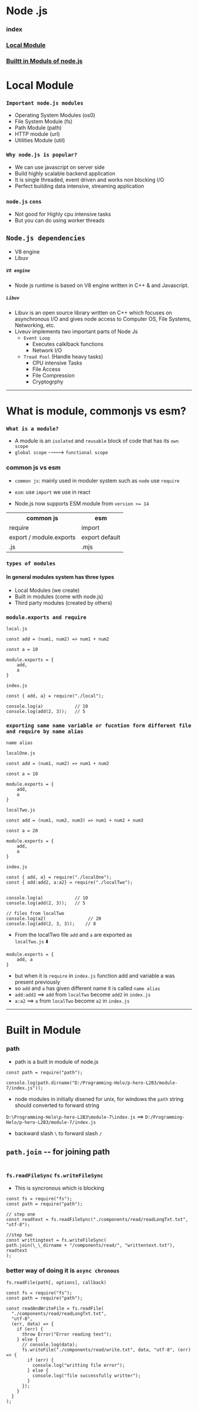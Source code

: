 # Node .js

### index

### [Local Module](#local-module)

### [Builtt in Moduls of node.js](#built-in-module)

# Local Module

### `Important node.js modules`

- Operating System Modules (os0)
- File System Module (fs)
- Path Module (path)
- HTTP module (url)
- Utilities Module (util)

### `Why node.js is popular?`

- We can use javascript on server side
- Build highly scalable backend application
- It is single threaded, event driven and works non blocking I/O
- Perfect building data intensive, streaming application

### `node.js` `cons`

- Not good for Highly cpu intensive tasks
- But you can do using worker threads

## `Node.js dependencies`

- V8 engine
- Libuv

##### `V8 engine`

- Node js runtime is based on V8 engine written in C++ & and Javascript.

##### `Libuv`

- Libuv is an open source library written on C++ which focuses on asynchronous I/O and gives node access to Computer OS, File Systems, Networking, etc.
- Liveuv implements two important parts of Node Js
  - `Event Loop`
    - Executes calklback functions
    - Network I/O
  - `Tread Pool` (Handle heavy tasks)
    - CPU intensive Tasks
    - File Access
    - File Compression
    - Cryptogrphy

---

# What is module, commonjs vs esm?

### `What is a module?`

- A module is an `isolated` and `reusable` block of code that has its `own scope`
- `global scope` ----> `functional scope`

### common js vs esm

- `common js`: mainly used in moduler system such as `node` use `require`
- `esm`: use `import` we use in react

- Node.js now supports ESM module from `version >= 14`

<table>
    <tr>
        <th> common js </th>
        <th> esm </th>
    </tr>
    <tr>
        <td>require</td>
        <td>import</td>        
    </tr>
    <tr>
        <td>export / module.exports</td>
        <td>export default</td>        
    </tr>
    <tr>
        <td>.js</td>
        <td>.mjs</td>        
    </tr>
</table>

### `types of modules`

#### In general modules system has three types

- Local Modules (we create)
- Built in modules (come with node.js)
- Third party modules (created by others)

### `module.exports and require`

`local.js`

```
const add = (num1, num2) => num1 + num2

const a = 10

module.exports = {
    add,
    a
}
```

`index.js`

```
const { add, a} = require("./local");

console.log(a)            // 10
console.log(add(2, 3));   // 5

```

### `exporting same name variable or fucntion form different file and require by name alias`

`name alias`

`localOne.js`

```
const add = (num1, num2) => num1 + num2

const a = 10

module.exports = {
    add,
    a
}
```

`localTwo.js`

```
const add = (num1, num2, num3) => num1 + num2 + num3

const a = 20

module.exports = {
    add,
    a
}
```

`index.js`

```
const { add, a} = require("./localOne");
const { add:add2, a:a2} = require("./localTwo");


console.log(a)            // 10
console.log(add(2, 3));   // 5

// files from localTwo
console.log(a2)                // 20
console.log(add(2, 3, 3));    // 8

```

- From the localTwo file `add` and `a` are exported as <br>
  `localTwo.js` ⬇️

```
module.exports = {
    add, a
}
```

- but when it is `require` in `index.js` function add and variable a was present previously
- so `add` and `a` has given different name it is called `name alias`
- `add:add2` ==> `add` from `localTwo` become `add2` in `index.js`
- `a:a2` ==> `a` from `localTwo` become `a2` in `index.js`

---

# Built in Module

### path

- path is a built in module of node.js

```
const path = require("path");

console.log(path.dirname("D:/Programming-Helo/p-hero-L2B3/module-7/index.js"));
```

- node modules in initially disened for unix, for windows the `path` string should converted to forward string

`D:\Programming-Helo\p-hero-L2B3\module-7\index.js` ==> `D:/Programming-Helo/p-hero-L2B3/module-7/index.js`

- backward slash `\` to forward slash `/`

## `path.join` -- for joining path

```

```

### `fs.readFileSync` `fs.writeFileSync`

- This is syncronous which is blocking

```
const fs = require("fs");
const path = require("path");

// step one
const readtext = fs.readFileSync("./components/read/readLongTxt.txt", "utf-8");

//step two
const writtingtext = fs.writeFileSync(
path.join(\_\_dirname + "/components/read/", "writtentext.txt"),
readtext
);

```

### better way of doing it is `async chronous`

`fs.readFile(path[, options], callback)`

```
const fs = require("fs");
const path = require("path");

const readAndWriteFile = fs.readFile(
  "./components/read/readLongTxt.txt",
  "utf-8",
  (err, data) => {
    if (err) {
      throw Error("Error reading text");
    } else {
      // console.log(data);
      fs.writeFile("./components/read/write.txt", data, "utf-8", (err) => {
        if (err) {
          console.log("writting file error");
        } else {
          console.log("file successfully writter");
        }
      });
    }
  }
);

```
